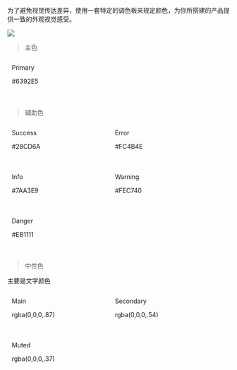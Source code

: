 为了避免视觉传达差异，使用一套特定的调色板来规定颜色，为你所搭建的产品提供一致的外观视觉感受。


![](https://ws4.sinaimg.cn/large/006tNc79ly1fs2r4j4re3j308d09aaa2.jpg)


> 主色

<html>
    <style>
        span {
            width: 210px;
            height: 90px;
            padding: 0 10px;
            display: inline-block;
        }
    </style>
    <span class="bell-text bell-bg-primary rounded">
        <p class="bell-text h6 white">Primary</p>
        <p class="bell-text white">#6392E5</p>
    </span>
</html>

> 辅助色

<html>
    <style>
        span {
            width: 210px;
            height: 90px;
            padding: 0 10px;
            display: inline-block;
            margin-bottom: 10px;
        }
    </style>
    <span class="bell-text bell-bg-success rounded">
        <p class="bell-text h6 white">Success</p>
        <p class="bell-text white">#28CD6A</p>
    </span>
    <span class="bell-text bell-bg-error rounded">
        <p class="bell-text h6 white">Error</p>
        <p class="bell-text white">#FC4B4E</p>
    </span>
    <span class="bell-text bell-bg-info rounded">
        <p class="bell-text h6 white">Info</p>
        <p class="bell-text white">#7AA3E9</p>
    </span>
    <span class="bell-text bell-bg-warning rounded">
        <p class="bell-text h6 white">Warning</p>
        <p class="bell-text white">#FEC740</p>
    </span>
    <span class="bell-text bell-bg-danger rounded">
        <p class="bell-text h6 white">Danger</p>
        <p class="bell-text white">#EB1111</p>
    </span>
</html>

> 中性色

主要是文字颜色

<html>
    <style>
        span {
            width: 210px;
            height: 90px;
            padding: 0 10px;
            display: inline-block;
            margin-bottom: 10px;
        }
    </style>
    <span class="bell-text bell-bg-main rounded">
        <p class="bell-text h6 white">Main</p>
        <p class="bell-text white">rgba(0,0,0,.87)</p>
    </span>
    <span class="bell-text bell-bg-secondary rounded">
        <p class="bell-text h6 white">Secondary</p>
        <p class="bell-text white">rgba(0,0,0,.54)</p>
    </span>
    <span class="bell-text bell-bg-muted rounded">
        <p class="bell-text h6 white">Muted</p>
        <p class="bell-text white">rgba(0,0,0,.37)</p>
    </span>
</html>
